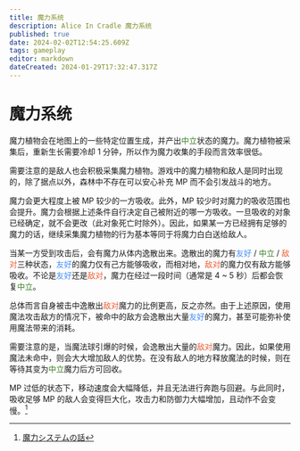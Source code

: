 ```yaml
---
title: 魔力系统
description: Alice In Cradle 魔力系统
published: true
date: 2024-02-02T12:54:25.609Z
tags: gameplay
editor: markdown
dateCreated: 2024-01-29T17:32:47.317Z
---
```


[^1]: [魔力システムの話](https://fantia.jp/posts/308120)
# 魔力系统

魔力植物会在地图上的一些特定位置生成，并产出<span style="color: #377e22;">中立</span>状态的魔力。魔力植物被采集后，重新生长需要冷却 1 分钟，所以作为魔力收集的手段而言效率很低。

需要注意的是敌人也会积极采集魔力植物。游戏中的魔力植物和敌人是同时出现的，除了据点以外，森林中不存在可以安心补充 MP 而不会引发战斗的地方。

魔力会更大程度上被 MP 较少的一方吸收。此外，MP 较少时对魔力的吸收范围也会提升。魔力会根据上述条件自行决定自己被附近的哪一方吸收。一旦吸收的对象已经确定，就不会更改（此对象死亡时除外）。因此，如果某一方已经拥有足够的魔力的话，继续采集魔力植物的行为基本等同于将魔力白白送给敌人。

当某一方受到攻击后，会有魔力从体内逸散出来。逸散出的魔力有<span style="color: #458ef7;">友好</span> / <span style="color: #377e22;">中立</span> / <span style="color: #ec5f35">敌对</span>三种状态，<span style="color: #458ef7;">友好</span>的魔力仅有己方能够吸收，而相对地，<span style="color: #ec5f35;">敌对</span>的魔力仅有敌方能够吸收。不论是<span style="color: #458ef7;">友好</span>还是<span style="color: #ec5f35;">敌对</span>，魔力在经过一段时间（通常是 4 ~ 5 秒）后都会恢复<span style="color: #377e22;">中立</span>。

总体而言自身被击中逸散出<span style="color: #ec5f35">敌对</span>魔力的比例更高，反之亦然。由于上述原因，使用魔法攻击敌方的情况下，被命中的敌方会逸散出大量<span style="color: #458ef7;">友好</span>的魔力，甚至可能弥补使用魔法带来的消耗。

需要注意的是，当魔法球引爆的时候，会逸散出大量的<span style="color: #ec5f35;">敌对</span>魔力。因此，如果使用魔法未命中，则会大大增加敌人的优势。在没有敌人的地方释放魔法的时候，则在等待其变为<span style="color: #377e22;">中立</span>魔力后方可回收。

MP 过低的状态下，移动速度会大幅降低，并且无法进行奔跑与回避。与此同时，吸收足够 MP 的敌人会变得巨大化，攻击力和防御力大幅增加，且动作不会变慢。[^1]